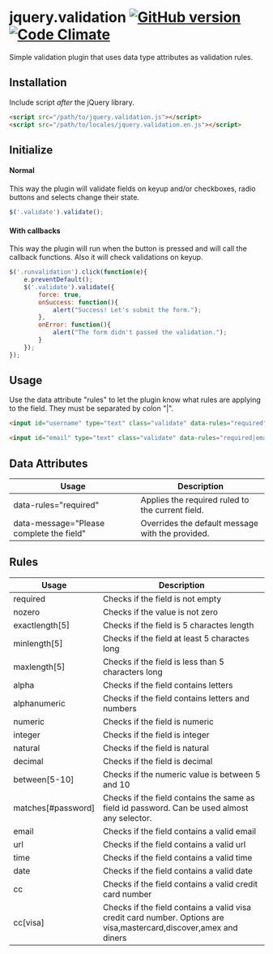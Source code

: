 jquery.validation [![GitHub version](https://badge.fury.io/gh/seinoxygen%2Fjquery-validation.png)](http://badge.fury.io/gh/seinoxygen%2Fjquery-validation) [![Code Climate](https://codeclimate.com/github/seinoxygen/jquery-validation.png)](https://codeclimate.com/github/seinoxygen/jquery-validation)
=================

Simple validation plugin that uses data type attributes as validation rules.

## Installation

Include script *after* the jQuery library.

```html
<script src="/path/to/jquery.validation.js"></script>
<script src="/path/to/locales/jquery.validation.en.js"></script>
```

## Initialize

#### Normal
This way the plugin will validate fields on keyup and/or checkboxes, radio buttons and selects change their state.
```javascript
$('.validate').validate();
```

#### With callbacks
This way the plugin will run when the button is pressed and will call the callback functions. Also it will check validations on keyup.
```javascript
$('.runvalidation').click(function(e){
	e.preventDefault();
	$('.validate').validate({
		force: true,
		onSuccess: function(){
			alert("Success! Let's submit the form.");
		},
		onError: function(){
			alert("The form didn't passed the validation.");
		}
	});
});
```


## Usage

Use the data attribute "rules" to let the plugin know what rules are applying to the field. They must be separated by colon "|".

```html
<input id="username" type="text" class="validate" data-rules="required" data-name="username"/>
```

```html
<input id="email" type="text" class="validate" data-rules="required|email" data-name="email"/>
```

## Data Attributes

Usage | Description
------------- | -------------
data-rules="required"  | Applies the required ruled to the current field.
data-message="Please complete the field"  | Overrides the default message with the provided.

## Rules

Usage | Description
------------- | -------------
required  | Checks if the field is not empty
nozero  | Checks if the value is not zero
exactlength[5]  | Checks if the field is 5 charactes length
minlength[5]  | Checks if the field at least 5 charactes long
maxlength[5]  | Checks if the field is less than 5 characters long
alpha  | Checks if the field contains letters
alphanumeric  | Checks if the field contains letters and numbers
numeric  | Checks if the field is numeric
integer  | Checks if the field is integer
natural  | Checks if the field is natural
decimal  | Checks if the field is decimal
between[5-10]  | Checks if the numeric value is between 5 and 10
matches[#password] | Checks if the field contains the same as field id password. Can be used almost any selector.
email  | Checks if the field contains a valid email
url  | Checks if the field contains a valid url
time  | Checks if the field contains a valid time
date  | Checks if the field contains a valid date
cc  | Checks if the field contains a valid credit card number
cc[visa]  | Checks if the field contains a valid visa credit card number. Options are visa,mastercard,discover,amex and diners
